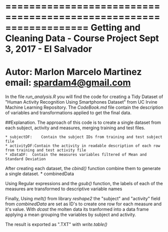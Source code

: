 ==================================================================
**Getting and Cleaning Data - Course Project**
Sept 3, 2017 - El Salvador
==================================================================
Autor: Marlon Marcelo Martinez
email: spardam4@gmail.com
==================================================================
In the file *run_analysis.R* you will find the code for creating a Tidy Dataset of "Human Activity Recognition Using Smartphones Dataset" from UC Irvine Machine Learning Repository.
The *CodeBook.md* file contain the description of variables and transformations applied to get the final data.

##Explanation.
The approach of this code is to create a single dataset from each subject, activity and measures, merging training and test files.

	* subjectDF:	Contain the subject IDs from training and test subject file
	* activityDF:Contain the activity in readable description of each row from training and test activity file
	* xDataDF:	Contain the measures variables filtered of Mean and Standard Deviation
 
After creating each dataset, the *cbind()* function combine them to generate a single dataset.
	* combinedData

Using Regular expressions and the *gsub()* function, the labels of each of the measures are transformed to descriptive variable names

Finally, 
Using *melt()* from library *reshape2* the "subject" and "activity" field from *combinedData* are set as ID's to create one row for each measure and it's value. 
With *dcast* the molten data its tranformed into a data frame applying a mean grouping the variables by subject and activity.

The result is exported as ".TXT" with *write.table()*














